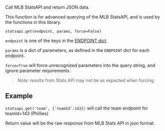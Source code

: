 Call MLB StatsAPI and return JSON data.

This function is for advanced querying of the MLB StatsAPI, and is used by the functions in this library.

`statsapi.get(endpoint, params, force=False)`

`endpoint` is one of the keys in the [ENDPOINT dict](https://github.com/toddrob99/MLB-StatsAPI/wiki/Endpoints).

`params` is a dict of parameters, as defined in the `ENDPOINT` dict for each endpoint.

`force=True` will force unrecognized parameters into the query string, and ignore parameter requirements. 
> *Note*: results from Stats API may not be as expected when forcing.

## Example
`statsapi.get('team', {'teamId':143})` will call the team endpoint for teamId=143 (Phillies)

Return value will be the raw response from MLB Stats API in json format.